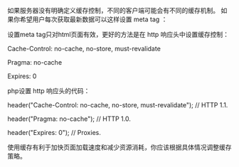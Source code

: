 如果服务器没有明确定义缓存控制，不同的客户端可能会有不同的缓存机制。
如果你希望用户每次获取最新数据可以这样设置 
meta tag ：
<meta http-equiv="cache-control" content="max-age=0" />

<meta http-equiv="cache-control" content="no-cache" />

<meta http-equiv="expires" content="0" />

<meta http-equiv="expires" content="Tue, 01 Jan 1980 1:00:00 GMT" />

<meta http-equiv="pragma" content="no-cache" />

设置meta tag只对html页面有效，更好的方法是在 http 响应头中设置缓存控制：

Cache-Control: no-cache, no-store, must-revalidate

Pragma: no-cache

Expires: 0

php设置 http 响应头的代码：

header("Cache-Control: no-cache, no-store, must-revalidate"); // HTTP 1.1.

header("Pragma: no-cache"); // HTTP 1.0.

header("Expires: 0"); // Proxies.

使用缓存有利于加快页面加载速度和减少资源消耗，你应该根据具体情况调整缓存策略。


